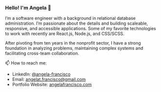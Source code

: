 ### Hello! I'm Angela 👋

I’m a software engineer with a background in relational database administration. I’m passionate about the details and building scaleable, responsive, and accessible applications. Some of my favorite technologies to work with recently are React.js, Node.js, and CSS/SCSS. 

After pivoting from ten years in the nonprofit sector, I have a strong foundation in analyzing problems, maintaining complex systems and facilitating cross-team collaboration.

📫 How to reach me: 
- LinkedIn: [@angela-francisco](https://www.linkedin.com/in/angela-francisco/)
- Email: [angelat.francisco@gmail.com](mailto:angelat.francisco@gmail.com)
- Portfolio Website: [angelafrancisco.com](https://angelafrancisco.com/index.html)

<!--
**angelafrancisco/angelafrancisco** is a ✨ _special_ ✨ repository because its `README.md` (this file) appears on your GitHub profile.

Here are some ideas to get you started:

- 🔭 I’m currently working on ...
- 🌱 I’m currently learning ...
- 👯 I’m looking to collaborate on ...
- 🤔 I’m looking for help with ...
- 💬 Ask me about ...
- 📫 How to reach me: ...
- 😄 Pronouns: ...
- ⚡ Fun fact: ...
-->
